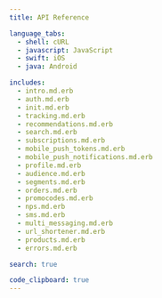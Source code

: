 ```yaml
---
title: API Reference

language_tabs:
  - shell: cURL
  - javascript: JavaScript
  - swift: iOS
  - java: Android

includes:
  - intro.md.erb
  - auth.md.erb
  - init.md.erb
  - tracking.md.erb
  - recommendations.md.erb
  - search.md.erb
  - subscriptions.md.erb
  - mobile_push_tokens.md.erb
  - mobile_push_notifications.md.erb
  - profile.md.erb
  - audience.md.erb
  - segments.md.erb
  - orders.md.erb
  - promocodes.md.erb
  - nps.md.erb
  - sms.md.erb
  - multi_messaging.md.erb
  - url_shortener.md.erb
  - products.md.erb
  - errors.md.erb

search: true

code_clipboard: true
---
```


